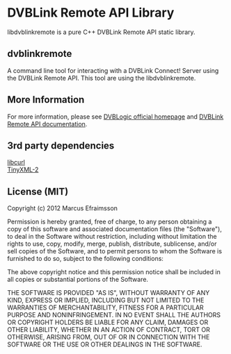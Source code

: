 # DVBLink Remote API Library
libdvblinkremote is a pure C++ DVBLink Remote API static library.

## dvblinkremote
A command line tool for interacting with a DVBLink Connect! Server using the DVBLink Remote API. This tool are using the libdvblinkremote.

## More Information
For more information, please see [DVBLogic official homepage](http://www.dvblogic.com/) and [DVBLink Remote API documentation](http://188.121.56.29//download/dvblink_remote_api.htm).

## 3rd party dependencies
[libcurl](http://curl.haxx.se/libcurl/)  
[TinyXML-2](https://github.com/leethomason/tinyxml2)  

## License (MIT)

Copyright (c) 2012 Marcus Efraimsson

Permission is hereby granted, free of charge, to any person obtaining a copy of this software and associated documentation files (the "Software"), to deal in the Software without restriction, including without limitation the rights to use, copy, modify, merge, publish, distribute, sublicense, and/or sell copies of the Software, and to permit persons to whom the Software is furnished to do so, subject to the following conditions:

The above copyright notice and this permission notice shall be included in all copies or substantial portions of the Software.

THE SOFTWARE IS PROVIDED "AS IS", WITHOUT WARRANTY OF ANY KIND, EXPRESS OR IMPLIED, INCLUDING BUT NOT LIMITED TO THE WARRANTIES OF MERCHANTABILITY, FITNESS FOR A PARTICULAR PURPOSE AND NONINFRINGEMENT. IN NO EVENT SHALL THE AUTHORS OR COPYRIGHT HOLDERS BE LIABLE FOR ANY CLAIM, DAMAGES OR OTHER LIABILITY, WHETHER IN AN ACTION OF CONTRACT, TORT OR OTHERWISE, ARISING FROM, OUT OF OR IN CONNECTION WITH THE SOFTWARE OR THE USE OR OTHER DEALINGS IN THE SOFTWARE.
